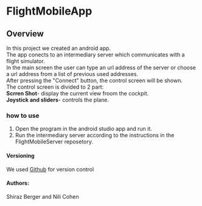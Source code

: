# FlightMobileApp  
## Overview  
In this project we created an android app.  
The app conects to an intermediary server which communicates with a flight simulator.  
In the main screen the user can type an url address of the server or choose a url address from a list of previous used addresses.  
After pressing the "Connect" button, the control screen will be shown.  
The control screen  is divided to 2 part:  
**Scrren Shot**- display the current view froom the cockpit.  
**Joystick and sliders**- controls the plane.  

### how to use  
1. Open the program in the android studio app and run it.  
2. Run the intermediary server according to the instructions in the FlightMobileServer reposetory.  


#### Versioning
We used [Github](https://github.com/shiraz318/ex4) for version control

#### Authors:
Shiraz Berger and Nili Cohen

